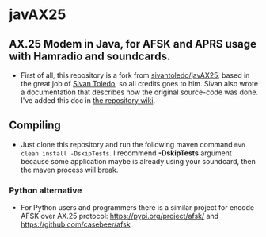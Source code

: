 # javAX25
## AX.25 Modem in Java, for AFSK and APRS usage with Hamradio and soundcards.

- First of all, this repository is a fork from [sivantoledo/javAX25](https://github.com/sivantoledo/javAX25), based in the great job of [Sivan Toledo](https://github.com/sivantoledo), so all credits goes to him. Sivan also wrote a documentation that describes how the original source-code was done. I've added this doc in [the repository wiki](https://github.com/damico/javAX25/wiki/Manual:-AX25-Java-Soundcard-Modem).

## Compiling

- Just clone this repository and run the following maven command `mvn clean install -DskipTests`. I recommend **-DskipTests** argument because some application maybe is already using your soundcard, then the maven process will break.

### Python alternative
- For Python users and programmers there is a similar project for encode AFSK over AX.25 protocol: https://pypi.org/project/afsk/ and https://github.com/casebeer/afsk
